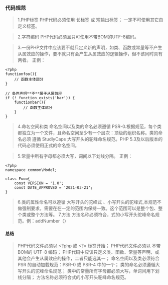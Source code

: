 ### 代码规范
>1.PHP标签
PHP代码必须使用 <?php ?> 长标签 或 <?= ?> 短输出标签； 一定不可使用其它自定义标签。

>2.字符编码
PHP代码必须且只可使用不带BOM的UTF-8编码。

>3.一份PHP文件中应该要不就只定义新的声明，如类、函数或常量等不产生从属效应的操作，要不就只有会产生从属效应的逻辑操作，但不该同时具有两者。
>正例：
```
<?php
functionfoo(){
    // 函数主体部分
}

// 条件声明**不**属于从属效应
if (! function_exists('bar')) {
    functionbar(){
        // 函数主体部分
    }
}
```
>4.命名空间和类
命名空间以及类的命名必须遵循 PSR-0.根据规范，每个类都独立为一个文件，且命名空间至少有一个层次：顶级的组织名称。类的命名必须 遵循 StudlyCaps 大写开头的驼峰命名规范。PHP 5.3及以后版本的代码必须使用正式的命名空间。

>5.常量中所有字母都必须大写，词间以下划线分隔。
>正例：
```
<?php
namespace common\Model;

class Fuoo{
    const VERSION = '1.0';
    const DATE_APPROVED = '2021-03-21';
}
```
>6.类的属性命名可以遵循 大写开头的驼峰式 、小写开头的驼峰式,本规范不做强制要求，需要在在一定的范围内保持一致。这个范围可以是整个包、整个类或整个方法等。
>7.方法
方法名称必须符合，式的小写开头驼峰命名规范。例：addNumber（）
#### 总结
>PHP代码文件必须以 <?php 或 <?= 标签开始；
PHP代码文件必须以 不带BOM的 UTF-8 编码；
PHP代码中应该只定义类、函数、常量等声明，或其他会产生从属效应的操作，二者只能选其一；
命名空间以及类必须符合 PSR 的自动加载规范：PSR-0 或 PSR-4 中的一个；
类的命名必须遵循大写开头的驼峰命名规范；
类中的常量所有字母都必须大写，单词间用下划线分隔；
方法名称必须符合式的小写开头驼峰命名规范。
